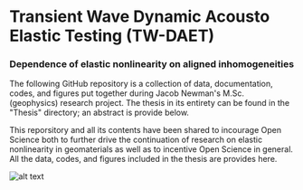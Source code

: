 # Transient Wave Dynamic Acousto Elastic Testing (TW-DAET)
### Dependence of elastic nonlinearity on aligned inhomogeneities
The following GitHub repository is a collection of data, documentation, codes, and figures put together during Jacob Newman's M.Sc. (geophysics) research project. The thesis in its entirety can be found 
in the "Thesis" directory; an abstract is provide below.

This reporsitory and all its contents have been shared to incourage Open Science both to further drive the continuation of research on elastic nonlinearity in geomaterials as well as to incentive Open 
Science in general. All the data, codes, and figures included in the thesis are provides here.

![alt text](https://github.com/jen053/Nonlinearity/Images/Set-up/Orientation_diagrams_Rev3.PNG)
